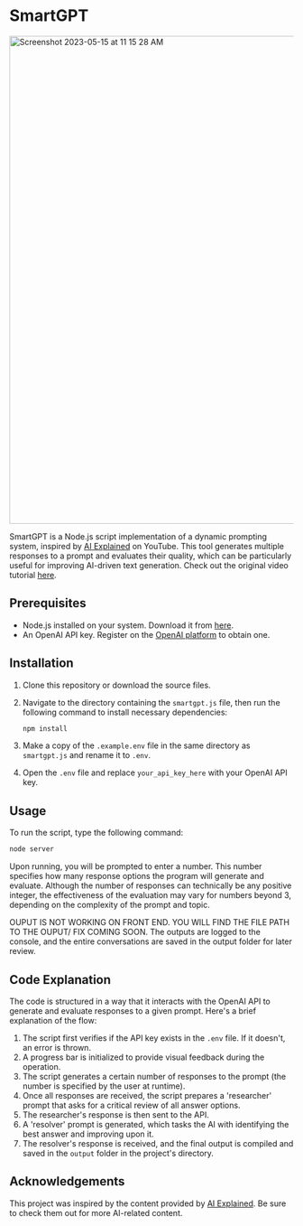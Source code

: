 # SmartGPT

<img width="864" alt="Screenshot 2023-05-15 at 11 15 28 AM" src="https://github.com/nschlaepfer/SmartGPT/assets/44988633/9e345708-1e87-4846-ac26-7e9d7cdc9f02">



SmartGPT is a Node.js script implementation of a dynamic prompting system, inspired by [AI Explained](https://www.youtube.com/@ai-explained-) on YouTube. This tool generates multiple responses to a prompt and evaluates their quality, which can be particularly useful for improving AI-driven text generation. Check out the original video tutorial [here](https://www.youtube.com/watch?v=wVzuvf9D9BU).

## Prerequisites

- Node.js installed on your system. Download it from [here](https://nodejs.org/en/download/).
- An OpenAI API key. Register on the [OpenAI platform](https://beta.openai.com/signup/) to obtain one.

## Installation

1. Clone this repository or download the source files.

2. Navigate to the directory containing the `smartgpt.js` file, then run the following command to install necessary dependencies:

   ```bash
   npm install
   ```

3. Make a copy of the `.example.env` file in the same directory as `smartgpt.js` and rename it to `.env`.

4. Open the `.env` file and replace `your_api_key_here` with your OpenAI API key.

## Usage

To run the script, type the following command:

```bash
node server
```

Upon running, you will be prompted to enter a number. This number specifies how many response options the program will generate and evaluate. Although the number of responses can technically be any positive integer, the effectiveness of the evaluation may vary for numbers beyond 3, depending on the complexity of the prompt and topic.


 OUPUT IS NOT WORKING ON FRONT END. YOU WILL FIND THE FILE PATH TO THE OUPUT/
FIX COMING SOON. 
The outputs are logged to the console, and the entire conversations are saved in the output folder for later review.

## Code Explanation

The code is structured in a way that it interacts with the OpenAI API to generate and evaluate responses to a given prompt. Here's a brief explanation of the flow:

1. The script first verifies if the API key exists in the `.env` file. If it doesn't, an error is thrown.
2. A progress bar is initialized to provide visual feedback during the operation.
3. The script generates a certain number of responses to the prompt (the number is specified by the user at runtime).
4. Once all responses are received, the script prepares a 'researcher' prompt that asks for a critical review of all answer options.
5. The researcher's response is then sent to the API.
6. A 'resolver' prompt is generated, which tasks the AI with identifying the best answer and improving upon it.
7. The resolver's response is received, and the final output is compiled and saved in the `output` folder in the project's directory.

## Acknowledgements

This project was inspired by the content provided by [AI Explained](https://www.youtube.com/@ai-explained-). Be sure to check them out for more AI-related content.
